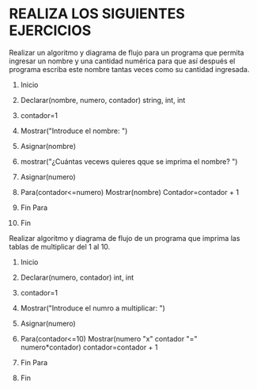 # REALIZA LOS SIGUIENTES EJERCICIOS

Realizar un algoritmo y diagrama de flujo para un programa que permita ingresar un nombre y una cantidad numérica para que así después el programa escriba este nombre tantas veces como su cantidad ingresada.


1. Inicio

2. Declarar(nombre, numero, contador) string, int, int

3. contador=1 
 
4. Mostrar("Introduce el nombre: ")

5. Asignar(nombre)

6. mostrar("¿Cuántas vecews quieres qque se imprima el nombre? ")

7. Asignar(numero) 

8. Para(contador<=numero) Mostrar(nombre) Contador=contador + 1

9. Fin Para

10. Fin 


Realizar algoritmo y diagrama de flujo de un programa que imprima las tablas de multiplicar del 1 al 10.

1. Inicio

2. Declarar(numero, contador) int, int

3. contador=1 
 
4. Mostrar("Introduce el numro a multiplicar: ")

5. Asignar(numero) 

5. Para(contador<=10) Mostrar(numero "x" contador "=" numero*contador)  contador=contador + 1

9. Fin Para

10. Fin 


